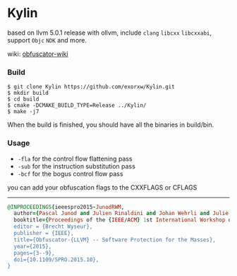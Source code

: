 # Kylin
based on llvm 5.0.1 release with ollvm, include `clang` `libcxx` `libcxxabi`, support `Objc` `NDK` and more.

wiki: [obfuscator-wiki](https://github.com/obfuscator-llvm/obfuscator/wiki)

### Build

```shell
$ git clone Kylin https://github.com/exorxw/Kylin.git
$ mkdir build
$ cd build
$ cmake -DCMAKE_BUILD_TYPE=Release ../Kylin/
$ make -j7
```

When the build is finished, you should have all the binaries in build/bin.

### Usage

 * `-fla` for the control flow flattening pass
 * `-sub` for the instruction substitution pass
 * `-bcf` for the bogus control flow pass

you can add your obfuscation flags to the CXXFLAGS or CFLAGS

------------------
```ruby
@INPROCEEDINGS{ieeespro2015-JunodRWM,
  author={Pascal Junod and Julien Rinaldini and Johan Wehrli and Julie Michielin},
  booktitle={Proceedings of the {IEEE/ACM} 1st International Workshop on Software Protection, {SPRO'15}, Firenze, Italy, May 19th, 2015},
  editor = {Brecht Wyseur},
  publisher = {IEEE},
  title={Obfuscator-{LLVM} -- Software Protection for the Masses},
  year={2015},
  pages={3--9},
  doi={10.1109/SPRO.2015.10},
}
```
